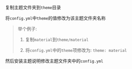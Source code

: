复制主题文件夹到`theme`目录

将`config.yml`中`theme`的值修改为该主题文件夹名称

> 举个例子:
> 
> 1. 复制`material`到`theme/material`
> 
> 2. 将`config.yml`中的`theme`项修改为: `theme: material`

然后安装主题说明修改主题文件夹中的`config.yml`
